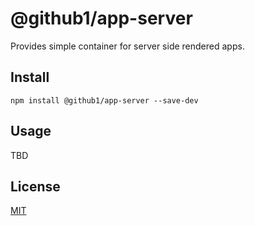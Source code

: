 # @github1/app-server

Provides simple container for server side rendered apps.

## Install
```shell
npm install @github1/app-server --save-dev
```

## Usage

TBD

## License

[MIT](LICENSE.md)